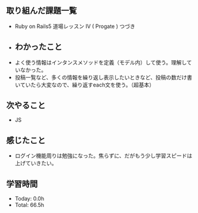 ## 取り組んだ課題一覧
- Ruby on Rails5 道場レッスン IV  ( Progate ) つづき
- ## わかったこと
- よく使う情報はインタンスメソッドを定義（モデル内）して使う。理解していなかった。
- 投稿一覧など、多くの情報を繰り返し表示したいときなど、投稿の数だけ書いていたら大変なので、繰り返すeach文を使う。（超基本）
## 次やること
- JS
## 感じたこと
- ログイン機能周りは勉強になった。焦らずに、だがもう少し学習スピードは上げていきたい。
## 学習時間
- Today: 0.0h
- Total: 66.5h
